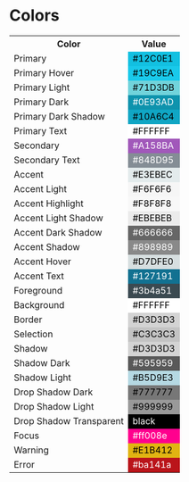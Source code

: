 # Colors

<table>
    <tr>
        <th>Color</th>
        <th>Value</th>
    </tr>
    <tr>
        <td>Primary</td>
        <td style="background:#12C0E1;color:black">#12C0E1</td>
    </tr>
   <tr>
        <td>Primary Hover</td>
        <td style="background:#19C9EA;color:black">#19C9EA</td>
    </tr>
    <tr>
        <td>Primary Light</td>
        <td style="background:#71D3DB;color:black">#71D3DB</td>
    </tr>
    <tr>
        <td>Primary Dark</td>
        <td style="background:#0E93AD;color:white">#0E93AD</td>
    </tr>
    <tr>
        <td>Primary Dark Shadow</td>
        <td style="background:#10A6C4;color:black">#10A6C4</td>
    </tr>
    <tr>
        <td>Primary Text</td>
        <td style="background:#FFFFFF;color:black">#FFFFFF</td>
    </tr>
    <tr>
        <td>Secondary</td>
        <td style="background:#A158BA;color:white">#A158BA</td>
    </tr>
    <tr>
        <td>Secondary Text</td>
        <td style="background:#848D95;color:white">#848D95</td>
    </tr>
    <tr>
        <td>Accent</td>
        <td style="background:#E3EBEC;color:black">#E3EBEC</td>
    </tr>
    <tr>
        <td>Accent Light</td>
        <td style="background:#F6F6F6;color:black">#F6F6F6</td>
    </tr>
    <tr>
        <td>Accent Highlight</td>
        <td style="background:#F8F8F8;color:black">#F8F8F8</td>
    </tr>
    <tr>
        <td>Accent Light Shadow</td>
        <td style="background:#EBEBEB;color:black">#EBEBEB</td>
    </tr>
    <tr>
        <td>Accent Dark Shadow</td>
        <td style="background:#666666;color:white">#666666</td>
    </tr>
    <tr>
        <td>Accent Shadow</td>
        <td style="background:#898989;color:white">#898989</td>
    </tr>
    <tr>
        <td>Accent Hover</td>
        <td style="background:#D7DFE0;color:black">#D7DFE0</td>
    </tr>
    <tr>
        <td>Accent Text</td>
        <td style="background:#127191;color:white">#127191</td>
    </tr>
    <tr>
        <td>Foreground</td>
        <td style="background:#3b4a51;color:white">#3b4a51</td>
    </tr>
    <tr>
        <td>Background</td>
        <td style="background:#FFFFFF;color:black">#FFFFFF</td>
    </tr>
    <tr>
        <td>Border</td>
        <td style="background:#D3D3D3;color:black">#D3D3D3</td>
    </tr>
    <tr>
        <td>Selection</td>
        <td style="background:#C3C3C3;color:black">#C3C3C3</td>
    </tr>
    <tr>
        <td>Shadow</td>
        <td style="background:#D3D3D3;color:black">#D3D3D3</td>
    </tr>
    <tr>
        <td>Shadow Dark</td>
        <td style="background:#595959;color:white">#595959</td>
    </tr>
    <tr>
        <td>Shadow Light</td>
        <td style="background:#B5D9E3;color:black">#B5D9E3</td>
    </tr>
    <tr>
        <td>Drop Shadow Dark</td>
        <td style="background:#777777;color:black">#777777</td>
    </tr>
    <tr>
        <td>Drop Shadow Light</td>
        <td style="background:#999999;color:black">#999999</td>
    </tr>
    <tr>
        <td>Drop Shadow Transparent</td>
        <td style="background:black;color:white">black</td>
    </tr>
    <tr>
        <td>Focus</td>
        <td style="background:#ff008e;color:white">#ff008e</td>
    </tr>
    <tr>
        <td>Warning</td>
        <td style="background:#E1B412;color:black">#E1B412</td>
    </tr>
    <tr>
        <td>Error</td>
        <td style="background:#ba141a;color:white">#ba141a</td>
    </tr>
</table>
